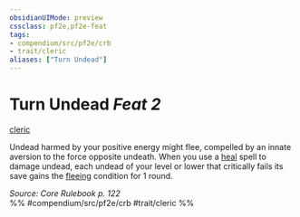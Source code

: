 ```yaml
---
obsidianUIMode: preview
cssclass: pf2e,pf2e-feat
tags:
- compendium/src/pf2e/crb
- trait/cleric
aliases: ["Turn Undead"]
---
```

# Turn Undead  *Feat 2*  
[cleric](../../rules/traits/cleric.md)  


Undead harmed by your positive energy might flee, compelled by an innate aversion to the force opposite undeath. When you use a [heal](../spells/heal.md) spell to damage undead, each undead of your level or lower that critically fails its save gains the [fleeing](../../rules/conditions.md#Fleeing) condition for 1 round.

*Source: Core Rulebook p. 122*  
%% #compendium/src/pf2e/crb #trait/cleric %%